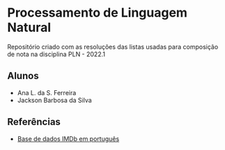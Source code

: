 # Processamento de Linguagem Natural
Repositório criado com as resoluções das listas usadas para composição de nota na disciplina PLN - 2022.1

## Alunos
- Ana L. da S. Ferreira
- Jackson Barbosa da Silva

## Referências
- [Base de dados IMDb em português](https://www.kaggle.com/datasets/luisfredgs/imdb-ptbr?resource=download)
